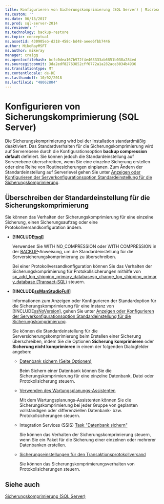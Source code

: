 ```yaml
---
title: Konfigurieren von Sicherungskomprimierung (SQL Server) | Microsoft-Dokumentation
ms.custom: ''
ms.date: 06/13/2017
ms.prod: sql-server-2014
ms.reviewer: ''
ms.technology: backup-restore
ms.topic: conceptual
ms.assetid: 430905eb-d218-458c-bd48-aeee6fbb7446
author: MikeRayMSFT
ms.author: mikeray
manager: craigg
ms.openlocfilehash: bcfc0dea167b972f4e463333ab6851b038a284ed
ms.sourcegitcommit: 3da2edf82763852cff6772a1a282ace3034b4936
ms.translationtype: MT
ms.contentlocale: de-DE
ms.lasthandoff: 10/02/2018
ms.locfileid: "48062804"
---
```

# <a name="configure-backup-compression-sql-server"></a>Konfigurieren von Sicherungskomprimierung (SQL Server)
  Die Sicherungskomprimierung wird bei der Installation standardmäßig deaktiviert. Das Standardverhalten für die Sicherungskomprimierung wird auf Serverebene durch die Konfigurationsoption **backup compression default** definiert. Sie können jedoch die Standardeinstellung auf Serverebene überschreiben, wenn Sie eine einzelne Sicherung erstellen oder eine Reihe von Routinesicherungen einplanen. Zum Ändern der Standardeinstellung auf Serverlevel gehen Sie unter [Anzeigen oder Konfigurieren der Serverkonfigurationsoption Standardeinstellung für die Sicherungskomprimierung](../../database-engine/configure-windows/view-or-configure-the-backup-compression-default-server-configuration-option.md).  
  
## <a name="override-the-backup-compression-default"></a>Überschreiben der Standardeinstellung für die Sicherungskomprimierung  
 Sie können das Verhalten der Sicherungskomprimierung für eine einzelne Sicherung, einen Sicherungsauftrag oder eine Protokollversandkonfiguration ändern.  
  
-   **[!INCLUDE[tsql](../../includes/tsql-md.md)]**  
  
     Verwenden Sie WITH NO_COMPRESSION oder WITH COMPRESSION in der [BACKUP](/sql/t-sql/statements/backup-transact-sql)-Anweisung, um die Standardeinstellung für die Serversicherungskomprimierung zu überschreiben.  
  
     Bei einer Protokollversandkonfiguration können Sie das Verhalten der Sicherungskomprimierung für Protokollsicherungen mithilfe von [sp_add_log_shipping_primary_database](/sql/relational-databases/system-stored-procedures/sp-add-log-shipping-primary-database-transact-sql)[sp_change_log_shipping_primary_database &#40;Transact-SQL&#41;](/sql/relational-databases/system-stored-procedures/sp-change-log-shipping-primary-database-transact-sql) steuern.  
  
-   **[!INCLUDE[ssManStudioFull](../../includes/ssmanstudiofull-md.md)]**  
  
     Informationen zum Anzeigen oder Konfigurieren der Standardoption für die Sicherungskomprimierung für eine Instanz von [!INCLUDE[ssNoVersion](../../includes/ssnoversion-md.md)], gehen Sie unter [Anzeigen oder Konfigurieren der Serverkonfigurationsoption Standardeinstellung für die Sicherungskomprimierung](../../database-engine/configure-windows/view-or-configure-the-backup-compression-default-server-configuration-option.md).  
  
     Sie können die Standardeinstellung für die Serversicherungskomprimierung beim Erstellen einer Sicherung überschreiben, indem Sie die Optionen **Sicherung komprimieren** oder **Sicherung nicht komprimieren** in einem der folgenden Dialogfelder angeben:  
  
    -   [Datenbank sichern (Seite Optionen)](back-up-database-backup-options-page.md)  
  
         Beim Sichern einer Datenbank können Sie die Sicherungskomprimierung für eine einzelne Datenbank, Datei oder Protokollsicherung steuern.  
  
    -   [Verwenden des Wartungsplanungs-Assistenten](../maintenance-plans/use-the-maintenance-plan-wizard.md)  
  
         Mit dem Wartungsplanungs-Assistenten können Sie die Sicherungskomprimierung bei jeder Gruppe von geplanten vollständigen oder differenziellen Datenbank- bzw. Protokollsicherungen steuern.  
  
    -   Integration Services (SSIS) [Task "Datenbank sichern"](../../integration-services/control-flow/back-up-database-task.md)  
  
         Sie können das Verhalten der Sicherungskomprimierung steuern, wenn Sie ein Paket für die Sicherung einer einzelnen oder mehrerer Datenbanken erstellen.  
  
    -   [Sicherungseinstellungen für den Transaktionsprotokollversand](../databases/log-shipping-transaction-log-backup-settings.md)  
  
         Sie können das Sicherungskomprimierungsverhalten von Protokollsicherungen steuern.  
  
  
## <a name="see-also"></a>Siehe auch  
 [Sicherungskomprimierung &#40;SQL Server&#41;](backup-compression-sql-server.md)  
  
  
